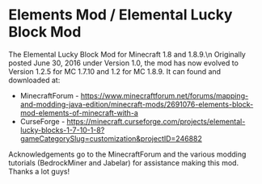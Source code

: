 # Elements Mod / Elemental Lucky Block Mod
The Elemental Lucky Block Mod for Minecraft 1.8 and 1.8.9.\n
Originally posted June 30, 2016 under Version 1.0, the mod has now evolved to Version 1.2.5 for MC 1.7.10 and 1.2 for MC 1.8.9.
It can found and downloaded at: 
  * MinecraftForum - https://www.minecraftforum.net/forums/mapping-and-modding-java-edition/minecraft-mods/2691076-elements-block-mod-elements-of-minecraft-with-a
  * CurseForge - https://minecraft.curseforge.com/projects/elemental-lucky-blocks-1-7-10-1-8?gameCategorySlug=customization&projectID=246882

Acknowledgements go to the MinecraftForum and the various modding tutorials (BedrockMiner and Jabelar) for assistance making this mod. Thanks a lot guys!


